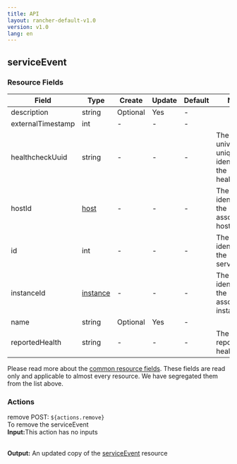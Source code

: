 ```yaml
---
title: API
layout: rancher-default-v1.0
version: v1.0
lang: en
---
```


## serviceEvent



### Resource Fields

Field | Type | Create | Update | Default | Notes
---|---|---|---|---|---
description | string | Optional | Yes | - | 
externalTimestamp | int | - | - | - | 
healthcheckUuid | string | - | - | - | The universal unique identifier of the healthcheck
hostId | [host]({{site.baseurl}}/rancher/{{page.version}}/{{page.lang}}/api/api-resources/host/) | - | - | - | The unique identifier for the associated host
id | int | - | - | - | The unique identifier for the serviceEvent
instanceId | [instance]({{site.baseurl}}/rancher/{{page.version}}/{{page.lang}}/api/api-resources/instance/) | - | - | - | The unique identifier for the associated instance
name | string | Optional | Yes | - | 
reportedHealth | string | - | - | - | The reported health


Please read more about the [common resource fields]({{site.baseurl}}/rancher/{{page.version}}/{{page.lang}}/api/common/). 
These fields are read only and applicable to almost every resource. We have segregated them from the list above.








### Actions

<div class="action">
<span class="header">
remove
<span class="headerright">POST:  <code>${actions.remove}</code></span></span>
<div class="action-contents">
To remove the serviceEvent
<br>

<span class="input">
<strong>Input:</strong>This action has no inputs</span>
<br>

<br>


<span class="output"><strong>Output:</strong> An updated copy of the <a href="/rancher/api/api-resources/serviceEvent/">serviceEvent</a> resource</span>
</div>
</div>

